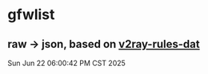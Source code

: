 # gfwlist
## raw -> json, based on [v2ray-rules-dat](https://github.com/Loyalsoldier/v2ray-rules-dat)
Sun Jun 22 06:00:42 PM CST 2025

